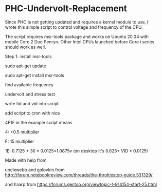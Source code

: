 # PHC-Undervolt-Replacement

Since PHC is not getting updated and requires a kernel module to use, I wrote this simple script to control voltage and frequency of the CPU.

The script requires msr-tools package and works on Ubuntu 20.04 with mobile Core 2 Duo Penryn. Other Intel CPUs launched before Core i series should work as well.

Step 1: install msr-tools

sudo apt-get update

sudo apt-get install msr-tools

find available frequency

undervolt and stress test

write fid and vid into script

add script to cron with nice


4F1E in the example script means

4: +0.5 multiplier

F: 15 multiplier

1E: 0.7125 + 30 * 0.0125=1.0875v (on desktop it's 0.825+ VID * 0.0125)

Made with help from

unclewebb and golovkin from http://forum.notebookreview.com/threads/the-throttlestop-guide.531329/

and haarp from https://forums.gentoo.org/viewtopic-t-914154-start-25.html
